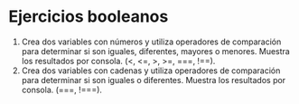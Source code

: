 # Ejercicios booleanos

1. Crea dos variables con números y utiliza operadores de comparación para determinar si son iguales, diferentes, mayores o menores. Muestra los resultados por consola. (<, <=, >, >=, ===, !==).
2. Crea dos variables con cadenas y utiliza operadores de comparación para determinar si son iguales o diferentes. Muestra los resultados por consola. (===, !===).

